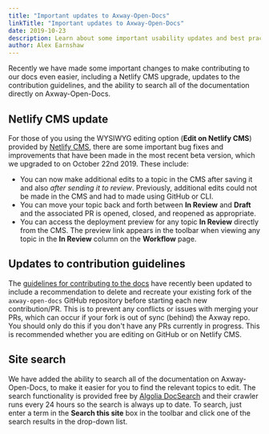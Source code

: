 ```yaml
---
title: "Important updates to Axway-Open-Docs"
linkTitle: "Important updates to Axway-Open-Docs"
date: 2019-10-23
description: Learn about some important usability updates and best practice recommendations for Axway-Open-Docs.
author: Alex Earnshaw
---
```


Recently we have made some important changes to make contributing to our docs even easier, including a Netlify CMS upgrade, updates to the contribution guidelines, and the ability to search all of the documentation directly on Axway-Open-Docs.

## Netlify CMS update

For those of you using the WYSIWYG editing option (**Edit on Netlify CMS**) provided by [Netlify CMS](https://www.netlifycms.org/), there are some important bug fixes and improvements that have been made in the most recent beta version, which we upgraded to on October 22nd 2019. These include:

* You can now make additional edits to a topic in the CMS after saving it and also *after sending it to review*. Previously, additional edits could not be made in the CMS and had to made using GitHub or CLI.
* You can move your topic back and forth between **In Review** and **Draft** and the associated PR is opened, closed, and reopened as appropriate.
* You can access the deployment preview for any topic **In Review** directly from the CMS. The preview link appears in the toolbar when viewing any topic in the **In Review** column on the **Workflow** page.

## Updates to contribution guidelines

The [guidelines for contributing to the docs](http://localhost:1313/docs/contribution_guidelines/) have recently been updated to include a recommendation to delete and recreate your existing fork of the `axway-open-docs` GitHub repository before starting each new contribution/PR. This is to prevent any conflicts or issues with merging your PRs, which can occur if your fork is out of sync (behind) the Axway repo. You should only do this if you don't have any PRs currently in progress. This is recommended whether you are editing on GitHub or on Netlify CMS.

## Site search

We have added the ability to search all of the documentation on Axway-Open-Docs, to make it easier for you to find the relevant topics to edit. The search functionality is provided free by [Algolia DocSearch](https://community.algolia.com/docsearch/) and their crawler runs every 24 hours so the search is always up to date. To search, just enter a term in the **Search this site** box in the toolbar and click one of the search results in the drop-down list.
